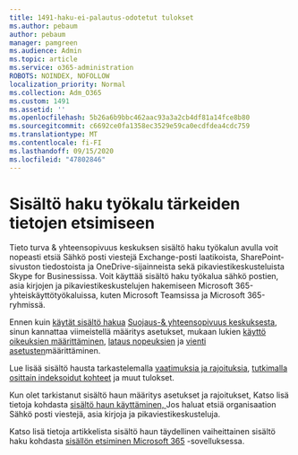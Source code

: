 ```yaml
---
title: 1491-haku-ei-palautus-odotetut tulokset
ms.author: pebaum
author: pebaum
manager: pamgreen
ms.audience: Admin
ms.topic: article
ms.service: o365-administration
ROBOTS: NOINDEX, NOFOLLOW
localization_priority: Normal
ms.collection: Adm_O365
ms.custom: 1491
ms.assetid: ''
ms.openlocfilehash: 5b26a6b9bbc462aac93a3a2cb4df81a14fce8b80
ms.sourcegitcommit: c6692ce0fa1358ec3529e59ca0ecdfdea4cdc759
ms.translationtype: MT
ms.contentlocale: fi-FI
ms.lasthandoff: 09/15/2020
ms.locfileid: "47802846"
---
```

# <a name="content-search-tool-to-find-relevant-info"></a>Sisältö haku työkalu tärkeiden tietojen etsimiseen

Tieto turva & yhteensopivuus keskuksen sisältö haku työkalun avulla voit nopeasti etsiä Sähkö posti viestejä Exchange-posti laatikoista, SharePoint-sivuston tiedostoista ja OneDrive-sijainneista sekä pikaviestikeskusteluista Skype for Businessissa. Voit käyttää sisältö haku työkalua sähkö postien, asia kirjojen ja pikaviestikeskustelujen hakemiseen Microsoft 365-yhteiskäyttötyökaluissa, kuten Microsoft Teamsissa ja Microsoft 365-ryhmissä.


Ennen kuin [käytät sisältö hakua](https://sip.protection.office.com/contentsearchbeta?ContentOnly=1) [Suojaus-& yhteensopivuus keskuksesta](https://sip.protection.office.com/homepage), sinun kannattaa viimeistellä määritys asetukset, mukaan lukien [käyttö oikeuksien määrittäminen](https://docs.microsoft.com/microsoft-365/compliance/permissions-filtering-for-content-search), [lataus nopeuksien](https://docs.microsoft.com/microsoft-365/compliance/increase-download-speeds-when-exporting-ediscovery-results) ja [vienti asetusten](https://docs.microsoft.com/microsoft-365/compliance/disable-reports-when-you-export-content-search-results)määrittäminen.

Lue lisää sisältö hausta tarkastelemalla [vaatimuksia ja rajoituksia](https://docs.microsoft.com/microsoft-365/compliance/limits-for-content-search), [tutkimalla osittain indeksoidut kohteet](https://docs.microsoft.com/microsoft-365/compliance/investigating-partially-indexed-items-in-ediscovery) ja muut tulokset.

Kun olet tarkistanut sisältö haun määritys asetukset ja rajoitukset, Katso lisä tietoja kohdasta [sisältö haun käyttäminen, </a> Jos haluat etsiä organisaation Sähkö posti viestejä, asia kirjoja ja pikaviestikeskusteluja](https://docs.microsoft.com/microsoft-365/compliance/content-search).

Katso lisä tietoja artikkelista sisältö haun täydellinen vaiheittainen sisältö haku kohdasta [sisällön etsiminen Microsoft 365](https://docs.microsoft.com/microsoft-365/compliance/search-for-content) -sovelluksessa.
